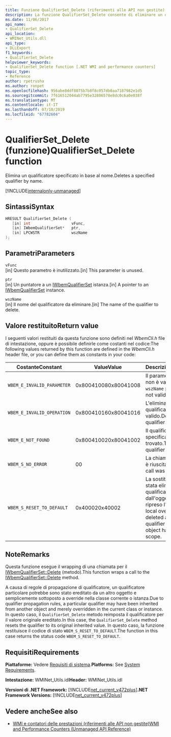 ```yaml
---
title: Funzione QualifierSet_Delete (riferimenti alle API non gestite)
description: La funzione QualifierSet_Delete consente di eliminare un qualificatore in base al nome.
ms.date: 11/06/2017
api_name:
- QualifierSet_Delete
api_location:
- WMINet_Utils.dll
api_type:
- DLLExport
f1_keywords:
- QualifierSet_Delete
helpviewer_keywords:
- QualifierSet_Delete function [.NET WMI and performance counters]
topic_type:
- Reference
author: rpetrusha
ms.author: ronpet
ms.openlocfilehash: 956abe8ddf8075b7b8f8c057db0aa7187982e1d5
ms.sourcegitcommit: 7f616512044ab7795e32806578e8dc0c6a0e038f
ms.translationtype: MT
ms.contentlocale: it-IT
ms.lasthandoff: 07/10/2019
ms.locfileid: "67782604"
---
```

# <a name="qualifiersetdelete-function"></a><span data-ttu-id="b0fd1-103">QualifierSet_Delete (funzione)</span><span class="sxs-lookup"><span data-stu-id="b0fd1-103">QualifierSet_Delete function</span></span>
<span data-ttu-id="b0fd1-104">Elimina un qualificatore specificato in base al nome.</span><span class="sxs-lookup"><span data-stu-id="b0fd1-104">Deletes a specified qualifier by name.</span></span>  

[!INCLUDE[internalonly-unmanaged](../../../../includes/internalonly-unmanaged.md)]
  
## <a name="syntax"></a><span data-ttu-id="b0fd1-105">Sintassi</span><span class="sxs-lookup"><span data-stu-id="b0fd1-105">Syntax</span></span>  
  
```cpp  
HRESULT QualifierSet_Delete (
   [in] int                  vFunc, 
   [in] IWbemQualifierSet*   ptr, 
   [in] LPCWSTR              wszName
); 
```  

## <a name="parameters"></a><span data-ttu-id="b0fd1-106">Parametri</span><span class="sxs-lookup"><span data-stu-id="b0fd1-106">Parameters</span></span>

`vFunc`  
<span data-ttu-id="b0fd1-107">[in] Questo parametro è inutilizzato.</span><span class="sxs-lookup"><span data-stu-id="b0fd1-107">[in] This parameter is unused.</span></span>

`ptr`   
<span data-ttu-id="b0fd1-108">[in] Un puntatore a un [IWbemQualifierSet](/windows/desktop/api/wbemcli/nn-wbemcli-iwbemqualifierset) istanza.</span><span class="sxs-lookup"><span data-stu-id="b0fd1-108">[in] A pointer to an [IWbemQualifierSet](/windows/desktop/api/wbemcli/nn-wbemcli-iwbemqualifierset) instance.</span></span>

`wszName`   
<span data-ttu-id="b0fd1-109">[in] Il nome del qualificatore da eliminare.</span><span class="sxs-lookup"><span data-stu-id="b0fd1-109">[in] The name of the qualifier to delete.</span></span>

## <a name="return-value"></a><span data-ttu-id="b0fd1-110">Valore restituito</span><span class="sxs-lookup"><span data-stu-id="b0fd1-110">Return value</span></span>

<span data-ttu-id="b0fd1-111">I seguenti valori restituiti da questa funzione sono definiti nel *WbemCli.h* file di intestazione, oppure è possibile definirle come costanti nel codice:</span><span class="sxs-lookup"><span data-stu-id="b0fd1-111">The following values returned by this function are defined in the *WbemCli.h* header file, or you can define them as constants in your code:</span></span>

|<span data-ttu-id="b0fd1-112">Costante</span><span class="sxs-lookup"><span data-stu-id="b0fd1-112">Constant</span></span>  |<span data-ttu-id="b0fd1-113">Value</span><span class="sxs-lookup"><span data-stu-id="b0fd1-113">Value</span></span>  |<span data-ttu-id="b0fd1-114">Descrizione</span><span class="sxs-lookup"><span data-stu-id="b0fd1-114">Description</span></span>  |
|---------|---------|---------|
|`WBEM_E_INVALID_PARAMETER` | <span data-ttu-id="b0fd1-115">0x80041008</span><span class="sxs-lookup"><span data-stu-id="b0fd1-115">0x80041008</span></span> | <span data-ttu-id="b0fd1-116">Il parametro `wszName` non è valido.</span><span class="sxs-lookup"><span data-stu-id="b0fd1-116">The `wszName` parameter is not valid.</span></span> |
|`WBEM_E_INVALID_OPERATION` | <span data-ttu-id="b0fd1-117">0x80041016</span><span class="sxs-lookup"><span data-stu-id="b0fd1-117">0x80041016</span></span> | <span data-ttu-id="b0fd1-118">L'eliminazione di questo qualificatore non è valido.</span><span class="sxs-lookup"><span data-stu-id="b0fd1-118">Deleting this qualifier is illegal.</span></span> |
|`WBEM_E_NOT_FOUND` | <span data-ttu-id="b0fd1-119">0x80041002</span><span class="sxs-lookup"><span data-stu-id="b0fd1-119">0x80041002</span></span> | <span data-ttu-id="b0fd1-120">Il qualificatore specificato non è stato trovato.</span><span class="sxs-lookup"><span data-stu-id="b0fd1-120">The specified qualifier was not found.</span></span> |
|`WBEM_S_NO_ERROR` | <span data-ttu-id="b0fd1-121">0</span><span class="sxs-lookup"><span data-stu-id="b0fd1-121">0</span></span> | <span data-ttu-id="b0fd1-122">La chiamata di funzione è riuscita.</span><span class="sxs-lookup"><span data-stu-id="b0fd1-122">The function call was successful.</span></span>  |
| `WBEM_S_RESET_TO_DEFAULT` | <span data-ttu-id="b0fd1-123">0x40002</span><span class="sxs-lookup"><span data-stu-id="b0fd1-123">0x40002</span></span> | <span data-ttu-id="b0fd1-124">La sostituzione locale è stata eliminata e il qualificatore originale dall'oggetto padre ha ripreso l'ambito.</span><span class="sxs-lookup"><span data-stu-id="b0fd1-124">The local override was deleted and the original qualifier from the parent object has resumed scope.</span></span> |

## <a name="remarks"></a><span data-ttu-id="b0fd1-125">Note</span><span class="sxs-lookup"><span data-stu-id="b0fd1-125">Remarks</span></span>

<span data-ttu-id="b0fd1-126">Questa funzione esegue il wrapping di una chiamata per il [IWbemQualifierSet::Delete](/windows/desktop/api/wbemcli/nf-wbemcli-iwbemqualifierset-delete) (metodo).</span><span class="sxs-lookup"><span data-stu-id="b0fd1-126">This function wraps a call to the [IWbemQualifierSet::Delete](/windows/desktop/api/wbemcli/nf-wbemcli-iwbemqualifierset-delete) method.</span></span>

<span data-ttu-id="b0fd1-127">A causa di regole di propagazione di qualificatore, un qualificatore particolare potrebbe sono stato ereditato da un altro oggetto e semplicemente sottoposto a override nella classe corrente o istanza.</span><span class="sxs-lookup"><span data-stu-id="b0fd1-127">Due to qualifier propagation rules, a particular qualifier may have been inherited from another object and merely overridden in the current class or instance.</span></span> <span data-ttu-id="b0fd1-128">In questo caso, il `QualifierSet_Delete` metodo reimposta il qualificatore per il valore originale ereditato.</span><span class="sxs-lookup"><span data-stu-id="b0fd1-128">In this case, the `QualifierSet_Delete` method resets the qualifier to its original inherited value.</span></span> <span data-ttu-id="b0fd1-129">In questo caso, la funzione restituisce il codice di stato `WBEM_S_RESET_TO_DEFAULT`.</span><span class="sxs-lookup"><span data-stu-id="b0fd1-129">The function in this case returns the status code `WBEM_S_RESET_TO_DEFAULT`.</span></span>

## <a name="requirements"></a><span data-ttu-id="b0fd1-130">Requisiti</span><span class="sxs-lookup"><span data-stu-id="b0fd1-130">Requirements</span></span>  
 <span data-ttu-id="b0fd1-131">**Piattaforme:** Vedere [Requisiti di sistema](../../../../docs/framework/get-started/system-requirements.md).</span><span class="sxs-lookup"><span data-stu-id="b0fd1-131">**Platforms:** See [System Requirements](../../../../docs/framework/get-started/system-requirements.md).</span></span>  
  
 <span data-ttu-id="b0fd1-132">**Intestazione:** WMINet_Utils.idl</span><span class="sxs-lookup"><span data-stu-id="b0fd1-132">**Header:** WMINet_Utils.idl</span></span>  
  
 <span data-ttu-id="b0fd1-133">**Versioni di .NET Framework:** [!INCLUDE[net_current_v472plus](../../../../includes/net-current-v472plus.md)]</span><span class="sxs-lookup"><span data-stu-id="b0fd1-133">**.NET Framework Versions:** [!INCLUDE[net_current_v472plus](../../../../includes/net-current-v472plus.md)]</span></span>  
  
## <a name="see-also"></a><span data-ttu-id="b0fd1-134">Vedere anche</span><span class="sxs-lookup"><span data-stu-id="b0fd1-134">See also</span></span>

- [<span data-ttu-id="b0fd1-135">WMI e contatori delle prestazioni (riferimenti alle API non gestite)</span><span class="sxs-lookup"><span data-stu-id="b0fd1-135">WMI and Performance Counters (Unmanaged API Reference)</span></span>](index.md)

